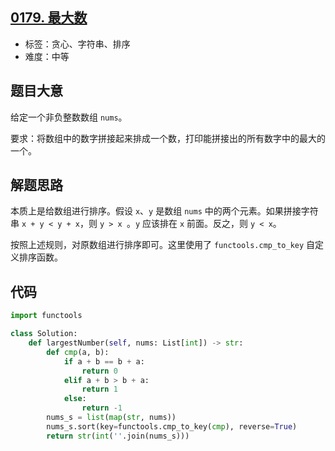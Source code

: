 ## [0179. 最大数](https://leetcode-cn.com/problems/largest-number/)

- 标签：贪心、字符串、排序
- 难度：中等

## 题目大意

给定一个非负整数数组 `nums`。

要求：将数组中的数字拼接起来排成一个数，打印能拼接出的所有数字中的最大的一个。

## 解题思路

本质上是给数组进行排序。假设 `x`、`y` 是数组 `nums` 中的两个元素。如果拼接字符串 `x + y < y + x`，则 `y > x `。`y` 应该排在 `x` 前面。反之，则 `y < x`。

按照上述规则，对原数组进行排序即可。这里使用了 `functools.cmp_to_key` 自定义排序函数。

## 代码

```Python
import functools

class Solution:
    def largestNumber(self, nums: List[int]) -> str:
        def cmp(a, b):
            if a + b == b + a:
                return 0
            elif a + b > b + a:
                return 1
            else:
                return -1
        nums_s = list(map(str, nums))
        nums_s.sort(key=functools.cmp_to_key(cmp), reverse=True)
        return str(int(''.join(nums_s)))
```

